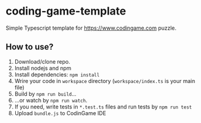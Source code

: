 # coding-game-template

Simple Typescript template for https://www.codingame.com puzzle.

## How to use?

1. Download/clone repo.
2. Install nodejs and npm
3. Install dependencies: `npm install`
4. Wrire your code in `workspace` directory (`workspace/index.ts` is your main file)
5. Build by `npm run build`...
6. ...or watch by `npm run watch`.
7. If you need, write tests in `*.test.ts` files and run tests by `npm run test`
8. Upload `bundle.js` to CodinGame IDE
